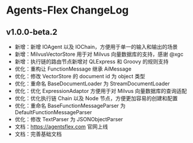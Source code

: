 # Agents-Flex ChangeLog

## v1.0.0-beta.2
- 新增：新增 IOAgent 以及 IOChain，方便用于单一的输入和输出的场景
- 新增：MilvusVectorStore 用于对 Milvus 向量数据库的支持，感谢 @xgc
- 新增：执行链的路由节点新增对 QLExpress 和 Groovy 的规则支持
- 优化：重构让 FunctionMessage 继承 AiMessage
- 优化：修改 VectorStore 的 document id 为 object 类型
- 优化：重命名 BaseDocumentLoader 为 StreamDocumentLoader
- 优化：优化 ExpressionAdaptor 方便用于对 Milvus 向量数据库的查询适配
- 优化：优化执行链 Chain 以及 Node 节点，方便更加容易的创建和配置
- 优化：重命名 BaseFunctionMessageParser 为 DefaultFunctionMessageParser
- 优化：修改 TextParser 为 JSONObjectParser
- 文档：https://agentsflex.com 官网上线
- 文档：完善基础文档
